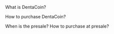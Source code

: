 What is DentaCoin?


How to purchase DentaCoin?


When is the presale? How to purchase at presale?


